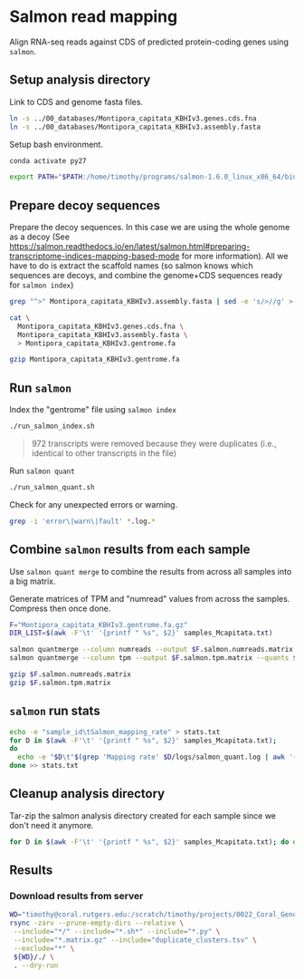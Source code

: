 # Salmon read mapping

Align RNA-seq reads against CDS of predicted protein-coding genes using `salmon`.

## Setup analysis directory

Link to CDS and genome fasta files.

```bash
ln -s ../00_databases/Montipora_capitata_KBHIv3.genes.cds.fna
ln -s ../00_databases/Montipora_capitata_KBHIv3.assembly.fasta
```

Setup bash environment.

```bash
conda activate py27

export PATH="$PATH:/home/timothy/programs/salmon-1.6.0_linux_x86_64/bin"
```

## Prepare decoy sequences

Prepare the decoy sequences. In this case we are using the whole genome as a decoy (See https://salmon.readthedocs.io/en/latest/salmon.html#preparing-transcriptome-indices-mapping-based-mode for more information). All we have to do is extract the scaffold names (so salmon knows which sequences are decoys, and combine the genome+CDS sequences ready for `salmon index`)

```bash
grep "^>" Montipora_capitata_KBHIv3.assembly.fasta | sed -e 's/>//g' > decoys.txt

cat \
  Montipora_capitata_KBHIv3.genes.cds.fna \
  Montipora_capitata_KBHIv3.assembly.fasta \
  > Montipora_capitata_KBHIv3.gentrome.fa

gzip Montipora_capitata_KBHIv3.gentrome.fa
```

## Run `salmon`

Index the "gentrome" file using `salmon index`

```bash
./run_salmon_index.sh
```

> 972 transcripts were removed because they were duplicates (i.e., identical to other transcripts in the file)

Run `salmon quant`

```bash
./run_salmon_quant.sh
```

Check for any unexpected errors or warning.

```bash
grep -i 'error\|warn\|fault' *.log.*
```

## Combine `salmon` results from each sample

Use `salmon quant merge` to combine the results from across all samples into a big matrix. 

Generate matrices of TPM and "numread" values from across the samples. Compress then once done.

```bash
F="Montipora_capitata_KBHIv3.gentrome.fa.gz"
DIR_LIST=$(awk -F'\t' '{printf " %s", $2}' samples_Mcapitata.txt)

salmon quantmerge --column numreads --output $F.salmon.numreads.matrix --quants $DIR_LIST
salmon quantmerge --column tpm --output $F.salmon.tpm.matrix --quants $DIR_LIST

gzip $F.salmon.numreads.matrix
gzip $F.salmon.tpm.matrix
```

## `salmon` run stats

```bash
echo -e "sample_id\tSalmon_mapping_rate" > stats.txt
for D in $(awk -F'\t' '{printf " %s", $2}' samples_Mcapitata.txt); 
do 
  echo -e "$D\t"$(grep 'Mapping rate' $D/logs/salmon_quant.log | awk '{print $8}')
done >> stats.txt
```

## Cleanup analysis directory

Tar-zip the salmon analysis directory created for each sample since we don't need it anymore. 

```bash
for D in $(awk -F'\t' '{printf " %s", $2}' samples_Mcapitata.txt); do echo "$D"; tar -zcf $D.tar.gz $D && rm -r $D; done
```

## Results

### Download results from server

```bash
WD="timothy@coral.rutgers.edu:/scratch/timothy/projects/0022_Coral_Genotype_Analysis/03_Analysis/2022-02-05/Montipora_capitata/04_salmon_readmapping"
rsync -zarv --prune-empty-dirs --relative \
 --include="*/" --include="*.sh*" --include="*.py" \
 --include="*.matrix.gz" --include="duplicate_clusters.tsv" \
 --exclude="*" \
 ${WD}/./ \
 . --dry-run
```

